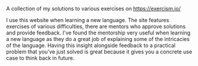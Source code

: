 A collection of my solutions to various exercises on https://exercism.io/

I use this website when learning a new language. The site features exercises of various difficulties, there are mentors who approve solutions and provide feedback. I've found the mentorship very useful when learning a new language as they do a great job of explaining some of the intricacies of the language. Having this insight alongside feedback to a practical problem that you've just solved is great because it gives you a concrete use case to think back in future. 
